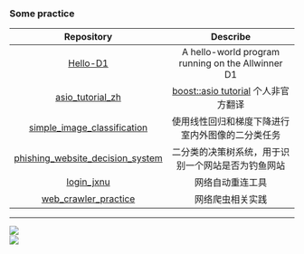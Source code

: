 

### Some practice

|                          Repository                          |                      Describe                      |
| :----------------------------------------------------------: | :------------------------------------------------: |
|     [Hello-D1](https://github.com/try-agaaain/Hello-D1)      | A hello-world program running on the Allwinner D1  |
| [asio_tutorial_zh](https://try-agaaain.github.io/asio_tutorial_zh/) |          [boost::asio tutorial](https://www.boost.org/doc/libs/1_82_0/doc/html/boost_asio/tutorial.html) 个人非官方翻译          |
| [simple_image_classification](https://github.com/try-agaaain/simple_image_classification/tree/main) |  使用线性回归和梯度下降进行室内外图像的二分类任务  |
| [phishing_website_decision_system](https://github.com/try-agaaain/phishing_website_decision_system) | 二分类的决策树系统，用于识别一个网站是否为钓鱼网站 |
|   [login_jxnu](https://github.com/try-agaaain/login_jxnu)    |                  网络自动重连工具                  |
| [web_crawler_practice](https://github.com/try-agaaain/web_crawler_practice) |                  网络爬虫相关实践                  |





------------------

<img align="left" src="https://github-readme-stats.vercel.app/api?username=try-agaaain&show_icons=true">
<div>
 <br>
 <img src="https://github-readme-stats.vercel.app/api/top-langs/?username=try-agaaain&layout=compact&hide=jupyter%20notebook,html,css,less,batchfile&langs_count=8&theme=tokyonight&hide_title=true">
</div>
